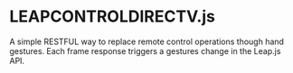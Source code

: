# LEAPCONTROLDIRECTV.js
A simple RESTFUL way to replace remote control operations though hand gestures.
Each frame response triggers a gestures change in the Leap.js API.
